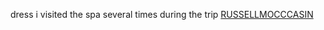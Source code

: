 dress i visited the spa several times during the trip
 <a href="http://www.rishabhdentalclinic.com/jpshopoutlet.asp?cheap=jpshopfl/shoppingso138.html" title="RUSSELLMOCCCASIN">RUSSELLMOCCCASIN</a>